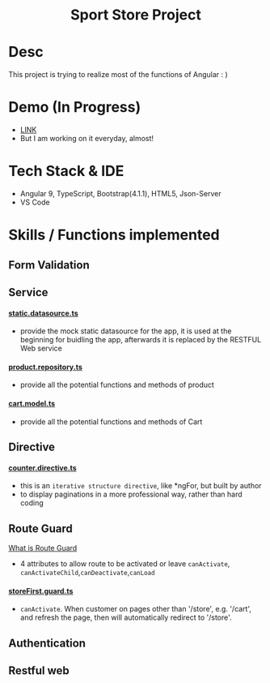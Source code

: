 <h1 align="center">Sport Store Project</h1>

# Desc 

This project is trying to realize most of the functions of Angular : )

# Demo (In Progress)

- [LINK](https://puddlejumper26.github.io/SportStore/)
- But I am working on it everyday, almost!

# Tech Stack & IDE
- Angular 9, TypeScript, Bootstrap(4.1.1), HTML5, Json-Server  
- VS Code

# Skills / Functions implemented

## Form Validation

## Service

#### [static.datasource.ts](https://github.com/puddlejumper26/SportStore/blob/master/src/app/model/static.datasource.ts)
- provide the mock static datasource for the app, it is used at the beginning for buidling the app, afterwards it is replaced by the RESTFUL Web service
#### [product.repository.ts](https://github.com/puddlejumper26/SportStore/blob/master/src/app/model/product.repository.ts)
- provide all the potential functions and methods of product
#### [cart.model.ts](https://github.com/puddlejumper26/SportStore/blob/master/src/app/model/cart.model.ts)
- provide all the potential functions and methods of Cart

## Directive

#### [counter.directive.ts](https://github.com/puddlejumper26/SportStore/blob/master/src/app/store/counter.directive.ts)
- this is an `iterative structure directive`, like *ngFor, but built by author
- to display paginations in a more professional way, rather than hard coding

## Route Guard 

 [What is Route Guard](https://github.com/puddlejumper26/blogs/issues/153)
 - 4 attributes to allow route to be activated or leave `canActivate`, `canActivateChild`,`canDeactivate`,`canLoad`

#### [storeFirst.guard.ts](https://github.com/puddlejumper26/SportStore/blob/master/src/app/storeFirst.guard.ts)
- `canActivate`. When customer on pages other than '/store', e.g. '/cart', and refresh the page, then will automatically redirect to '/store'.

## Authentication

## Restful web


